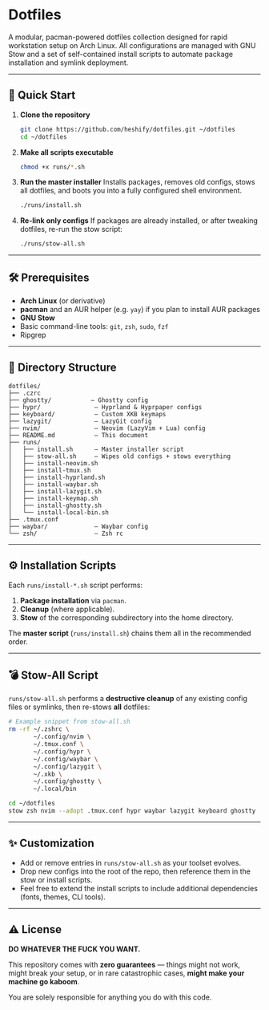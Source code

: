 # Dotfiles

A modular, pacman-powered dotfiles collection designed for rapid workstation setup on Arch Linux. All configurations are managed with GNU Stow and a set of self-contained install scripts to automate package installation and symlink deployment.

---

## 🚀 Quick Start

1. **Clone the repository**

   ```bash
   git clone https://github.com/heshify/dotfiles.git ~/dotfiles
   cd ~/dotfiles
   ```

2. **Make all scripts executable**

   ```bash
   chmod +x runs/*.sh
   ```

3. **Run the master installer**
   Installs packages, removes old configs, stows all dotfiles, and boots you into a fully configured shell environment.

   ```bash
   ./runs/install.sh
   ```

4. **Re-link only configs**
   If packages are already installed, or after tweaking dotfiles, re-run the stow script:

   ```bash
   ./runs/stow-all.sh
   ```

---

## 🛠️ Prerequisites

- **Arch Linux** (or derivative)
- **pacman** and an AUR helper (e.g. `yay`) if you plan to install AUR packages
- **GNU Stow**
- Basic command-line tools: `git`, `zsh`, `sudo`, `fzf`
- Ripgrep

---

## 📁 Directory Structure

```
dotfiles/
├── .czrc
├── ghostty/           – Ghostty config
├── hypr/               – Hyprland & Hyprpaper configs
├── keyboard/           – Custom XKB keymaps
├── lazygit/            – LazyGit config
├── nvim/               – Neovim (LazyVim + Lua) config
├── README.md           – This document
├── runs/
│   ├── install.sh      – Master installer script
│   ├── stow-all.sh     – Wipes old configs + stows everything
│   ├── install-neovim.sh
│   ├── install-tmux.sh
│   ├── install-hyprland.sh
│   ├── install-waybar.sh
│   ├── install-lazygit.sh
│   ├── install-keymap.sh
│   ├── install-ghostty.sh
│   └── install-local-bin.sh
├── .tmux.conf
├── waybar/             – Waybar config
└── zsh/                – Zsh rc
```

---

## ⚙️ Installation Scripts

Each `runs/install-*.sh` script performs:

1. **Package installation** via `pacman`.
2. **Cleanup** (where applicable).
3. **Stow** of the corresponding subdirectory into the home directory.

The **master script** (`runs/install.sh`) chains them all in the recommended order.

---

## 💣 Stow-All Script

`runs/stow-all.sh` performs a **destructive cleanup** of any existing config files or symlinks, then re-stows **all** dotfiles:

```bash
# Example snippet from stow-all.sh
rm -rf ~/.zshrc \
       ~/.config/nvim \
       ~/.tmux.conf \
       ~/.config/hypr \
       ~/.config/waybar \
       ~/.config/lazygit \
       ~/.xkb \
       ~/.config/ghostty \
       ~/.local/bin

cd ~/dotfiles
stow zsh nvim --adopt .tmux.conf hypr waybar lazygit keyboard ghostty .local
```

---

## ✨ Customization

- Add or remove entries in `runs/stow-all.sh` as your toolset evolves.
- Drop new configs into the root of the repo, then reference them in the stow or install scripts.
- Feel free to extend the install scripts to include additional dependencies (fonts, themes, CLI tools).

---

## ⚠️ License

**DO WHATEVER THE FUCK YOU WANT.**

This repository comes with **zero guarantees** — things might not work, might break your setup, or in rare catastrophic cases, **might make your machine go kaboom**.

You are solely responsible for anything you do with this code.
